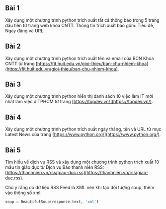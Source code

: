 ## Bài 1
Xây dựng một chương trình python trích xuất tất cả thông báo trong 5 trang đầu tiên từ trang web khoa CNTT. Thông tin trích xuất bao gồm: Tiêu đề, Ngày đăng và URL.

## Bài 2
Xây dựng một chương trình python trích xuất tên và email của BCN Khoa CNTT từ trang [https://fit.huit.edu.vn/gioi-thieu/ban-chu-nhiem-khoa](https://fit.huit.edu.vn/gioi-thieu/ban-chu-nhiem-khoa).

## Bài 3
Xây dựng một chương trình python hiển thị danh sách 10 việc làm IT mới nhất làm việc ở TPHCM từ trang [https://topdev.vn/](https://topdev.vn/).

## Bài 4
Xây dựng một chương trình python trích xuất ngày tháng, tên và URL từ mục Latest News của trang [https://www.python.org/](https://www.python.org/).

## Bài 5
Tìm hiểu về dịch vụ RSS và xây dựng một chương trình python trích xuất 10 mẫu tin giáo dục từ Dịch vụ Báo thanh niên RSS: [https://thanhnien.vn/rss/giao-duc.rss](https://thanhnien.vn/rss/giao-duc.rss).

Chú ý rằng do dữ liệu RSS Feed là XML nên khi tạo đối tượng soup, thêm vào thông số xml:
```python
soup = BeautifulSoup(response.text, 'xml')
